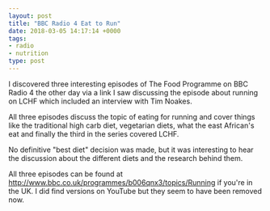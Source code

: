 ```yaml
---
layout: post
title: "BBC Radio 4 Eat to Run"
date: 2018-03-05 14:17:14 +0000
tags:
- radio
- nutrition
type: post
---
```


I discovered three interesting episodes of The Food Programme on BBC Radio 4 the other day via a link I saw discussing the episode about running on LCHF which included an interview with Tim Noakes.

All three episodes discuss the topic of eating for running and cover things like the traditional high carb diet, vegetarian diets, what the east African's eat and finally the third in the series covered LCHF.

No definitive "best diet" decision was made, but it was interesting to hear the discussion about the different diets and the research behind them.

All three episodes can be found at http://www.bbc.co.uk/programmes/b006qnx3/topics/Running if you're in the UK. I did find versions on YouTube but they seem to have been removed now.

